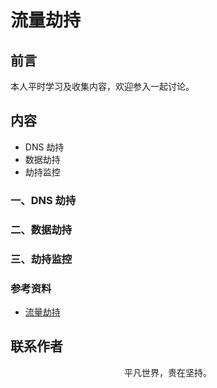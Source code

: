 # 流量劫持

## 前言

本人平时学习及收集内容，欢迎参入一起讨论。

## 内容

- DNS 劫持
- 数据劫持
- 劫持监控

### 一、DNS 劫持

### 二、数据劫持

### 三、劫持监控

### 参考资料

- [流量劫持](https://yhlben.github.io/blog/osi-hijack.html)

## 联系作者

<div align="center">
    <p>
        平凡世界，贵在坚持。
    </p>
    <img :src="$withBase('/about/contact.png')" />
</div>